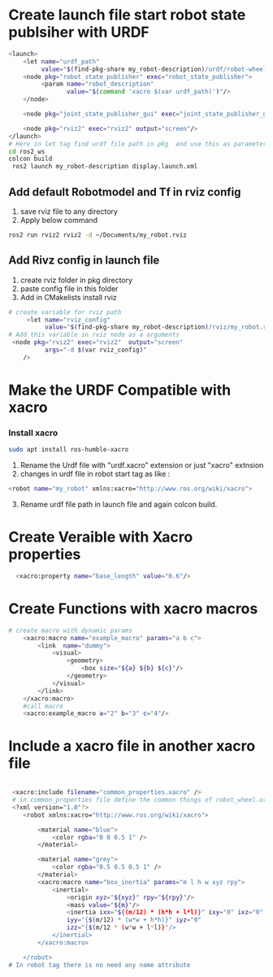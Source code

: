 # Create launch file start robot state publsiher with URDF

```bash
<launch>
    <let name="urdf_path"
         value="$(find-pkg-share my_robot-description)/urdf/robot-wheel.urdf" />
    <node pkg="robot_state_publisher" exec="robot_state_publisher">
         <param name="robot_description"
                value="$(command 'xacro $(var urdf_path)')"/>
    </node>

    <node pkg="joint_state_publisher_gui" exec="joint_state_publisher_gui"/>

    <node pkg="rviz2" exec="rviz2" output="screen"/>
</launch>
# Here in let tag find urdf file path in pkg  and use this as parameter of value of robot_description
cd ros2_ws
colcon build
 ros2 launch my_robot-description display.launch.xml

```

## Add default Robotmodel and Tf in rviz config

1. save rviz file to any directory
2. Apply below command

```bash
ros2 run rviz2 rviz2 -d ~/Documents/my_robot.rviz


```

## Add Rivz config in launch file

1. create rviz folder in pkg directory
2. paste config file in this folder
3. Add in CMakelists install rviz

```bash
# create variable for rviz path
     <let name="rviz_config"
          value="$(find-pkg-share my_robot-description)/rviz/my_robot.rviz"/>
# Add this variable in rviz node as a arguments
 <node pkg="rviz2" exec="rviz2"  output="screen"
          args="-d $(var rviz_config)"
    />

```

# Make the URDF Compatible with xacro

### Install xacro

```bash
sudo apt install ros-humble-xacro
```

1. Rename the Urdf file with "urdf.xacro" extension or just "xacro" extnsion
2. changes in urdf file in robot start tag as like :

```bash
<robot name="my_robot" xmlns:xacro="http://www.ros.org/wiki/xacro">

```

3. Rename urdf file path in launch file and again colcon build.

# Create Veraible with Xacro properties

```bash
  <xacro:property name="base_length" value="0.6"/>

```

# Create Functions with xacro macros

```bash
# create macro with dynamic params
    <xacro:macro name="example_macro" params="a b c">
        <link  name="dummy">
            <visual>
                <geometry>
                    <box size="${a} ${b} ${c}"/>
                </geometry>
            </visual>
        </link>
    </xacro:macro>
    #call macro
    <xacro:example_macro a="2" b="3" c="4"/>

```

# Include a xacro file in another xacro file

```bash

 <xacro:include filename="common_properties.xacro" />
 # in common_properties file define the common things of robot_wheel.urdf file
 <?xml version="1.0"?>
    <robot xmlns:xacro="http://www.ros.org/wiki/xacro">

        <material name="blue">
            <color rgba="0 0 0.5 1" />
        </material>

        <material name="grey">
            <color rgba="0.5 0.5 0.5 1" />
        </material>
        <xacro:macro name="box_inertia" params="m l h w xyz rpy">
            <inertial>
                <origin xyz="${xyz}" rpy="${rpy}"/>
                <mass value="${m}"/>
                <inertia ixx="${(m/12) * (h*h + l*l)}" ixy="0" ixz="0"
                iyy="{$(m/12) * (w*w + h*h)}" iyz="0"
                izz="{$(m/12 * (w*w + l*l)}"/>
            </inertial>
        </xacro:macro>

    </robot>
# In robot tag there is no need any name attribute

```
